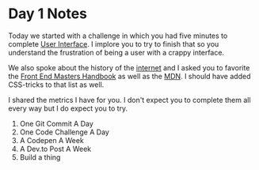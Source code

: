 # Day 1 Notes

Today we started with a challenge in which you had five minutes to complete [User Interface](https://userinyerface.com/). I implore you to try to finish that so you understand the frustration of being a user with a crappy interface.

We also spoke about the history of the [internet](https://developer.mozilla.org/en-US/docs/Learn/Common_questions/How_does_the_Internet_work) and I asked you to favorite the [Front End Masters Handbook](https://frontendmasters.com/books/front-end-handbook/2019/) as well as the [MDN](https://developer.mozilla.org/en-US/). I should have added CSS-tricks to that list as well.


I shared the metrics I have for you. I don't expect you to complete them all every way but I do expect you to try.

1. One Git Commit A Day
2. One Code Challenge A Day
3. A Codepen A Week
4. A Dev.to Post A Week
5. Build a thing


